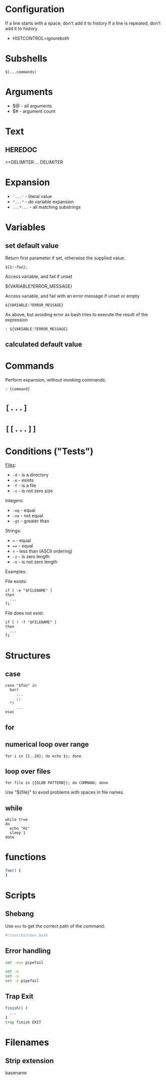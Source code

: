 # Configuration

If a line starts with a space, don't add it to history
If a line is repeated, don't add it to history

* HISTCONTROL=ignoreboth

# Subshells

```
$(...commands)
```

# Arguments

* $@ - all arguments
* $# - argument count

# Text

## HEREDOC

<<DELIMITER
...
DELIMITER

# Expansion

* `'...'` - literal value
* `"..."` - do variable expansion
* `...*...` - all matching substrings

# Variables

## set default value

Return first parameter if set, otherwise the supplied value:

```
${1:-foo};
```

Access variable, and fail if unset

${VARIABLE?ERROR_MESSAGE}

Access variable, and fail with an error message if unset or empty

```
${VARIABLE:?ERROR_MESSAGE}
```

As above, but avoiding error as bash tries to execute the result of the expression
```
: ${VARIABLE:?ERROR_MESSAGE}
```

## calculated default value

# Commands

Perform expansion, without invoking commands:

```
: {command}
```

# `[...]`


# `[[...]]`


# Conditions ("Tests")

[Files](http://tldp.org/LDP/abs/html/fto.html):

* `-d` - is a directory
* `-e` - exists
* `-f` - is a file
* `-s` - is not zero size

Integers:

* `-eq` - equal
* `-ne` - not equal
* `-gt` - greater than

Strings:

* `=` - equal
* `==` - equal
* `<` - less than (ASCII ordering)
* `-z` - is zero length
* `-n` - is not zero length

Examples:

File exists:

```
if [ -e "$FILENAME" ]
then
  ...
fi
```

File does not exist:

```
if [ ! -f "$FILENAME" ]
then
  ...
fi
```

# Structures

## case

```
case "$foo" in
  bar)
     ...
     ;;
  *)
     ...
esac
```

## for

## numerical loop over range

```
for i in {1..20}; do echo $i; done
```

## loop over files

```
for file in {{GLOB PATTERN}}; do COMMAND; done
```

Use "${file}" to avoid problems with spaces in file names.

## while

```
while true
do
  echo "Hi"
  sleep 1
done
```

# functions

```sh
foo() {
}
```

# Scripts

## Shebang

Use `env` to get the correct path of the command:

```sh
#!/usr/bin/env bash
```

## Error handling

```sh
set -euo pipefail
```

```sh
set -e
set -u
set -o pipefail
```

## Trap Exit

```bash
finish() (
  ...
)
trap finish EXIT
```

# Filenames

## Strip extension

basename
